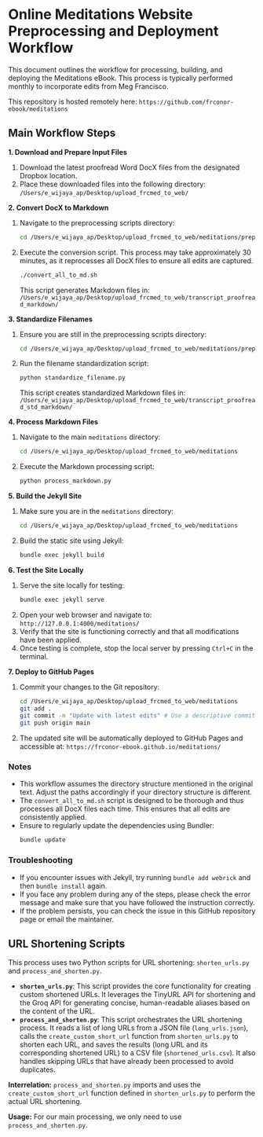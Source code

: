 # Online Meditations Website Preprocessing and Deployment Workflow

This document outlines the workflow for processing, building, and deploying the Meditations eBook. This process is typically performed monthly to incorporate edits from Meg Francisco.

This repository is hosted remotely here: `https://github.com/frconor-ebook/meditations`

## Main Workflow Steps

**1. Download and Prepare Input Files**

1. Download the latest proofread Word DocX files from the designated Dropbox location.
2. Place these downloaded files into the following directory:
    `/Users/e_wijaya_ap/Desktop/upload_frcmed_to_web/`

**2. Convert DocX to Markdown**

1. Navigate to the preprocessing scripts directory:
    ```bash
    cd /Users/e_wijaya_ap/Desktop/upload_frcmed_to_web/meditations/preprocessing_scripts/
    ```
2. Execute the conversion script. This process may take approximately 30 minutes, as it reprocesses all DocX files to ensure all edits are captured.
    ```bash
    ./convert_all_to_md.sh
    ```
    This script generates Markdown files in:
    `/Users/e_wijaya_ap/Desktop/upload_frcmed_to_web/transcript_proofread_markdown/`

**3. Standardize Filenames**

1. Ensure you are still in the preprocessing scripts directory:
    ```bash
    cd /Users/e_wijaya_ap/Desktop/upload_frcmed_to_web/meditations/preprocessing_scripts/
    ```
2. Run the filename standardization script:
    ```bash
    python standardize_filename.py
    ```
    This script creates standardized Markdown files in:
    `/Users/e_wijaya_ap/Desktop/upload_frcmed_to_web/transcript_proofread_std_markdown/`

**4. Process Markdown Files**

1. Navigate to the main `meditations` directory:
    ```bash
    cd /Users/e_wijaya_ap/Desktop/upload_frcmed_to_web/meditations
    ```
2. Execute the Markdown processing script:
    ```bash
    python process_markdown.py
    ```

**5. Build the Jekyll Site**

1. Make sure you are in the `meditations` directory:
    ```bash
    cd /Users/e_wijaya_ap/Desktop/upload_frcmed_to_web/meditations
    ```
2. Build the static site using Jekyll:
    ```bash
    bundle exec jekyll build
    ```

**6. Test the Site Locally**

1. Serve the site locally for testing:
    ```bash
    bundle exec jekyll serve
    ```
2. Open your web browser and navigate to:
    `http://127.0.0.1:4000/meditations/`
3. Verify that the site is functioning correctly and that all modifications have been applied.
4. Once testing is complete, stop the local server by pressing `Ctrl+C` in the terminal.

**7. Deploy to GitHub Pages**

1. Commit your changes to the Git repository:
    ```bash
    cd /Users/e_wijaya_ap/Desktop/upload_frcmed_to_web/meditations
    git add .
    git commit -m "Update with latest edits" # Use a descriptive commit message
    git push origin main
    ```
2. The updated site will be automatically deployed to GitHub Pages and accessible at:
    `https://frconor-ebook.github.io/meditations/`

### Notes

*   This workflow assumes the directory structure mentioned in the original text. Adjust the paths accordingly if your directory structure is different.
*   The `convert_all_to_md.sh` script is designed to be thorough and thus processes all DocX files each time. This ensures that all edits are consistently applied.
*   Ensure to regularly update the dependencies using Bundler:
    ```bash
    bundle update
    ```

### Troubleshooting

*   If you encounter issues with Jekyll, try running `bundle add webrick` and then `bundle install` again.
*   If you face any problem during any of the steps, please check the error message and make sure that you have followed the instruction correctly.
*   If the problem persists, you can check the issue in this GitHub repository page or email the maintainer.


## URL Shortening Scripts

This process uses two Python scripts for URL shortening: `shorten_urls.py` and `process_and_shorten.py`.

*   **`shorten_urls.py`**: This script provides the core functionality for creating custom shortened URLs. It leverages the TinyURL API for shortening and the Groq API for generating concise, human-readable aliases based on the content of the URL.
*   **`process_and_shorten.py`**: This script orchestrates the URL shortening process. It reads a list of long URLs from a JSON file (`long_urls.json`), calls the `create_custom_short_url` function from `shorten_urls.py` to shorten each URL, and saves the results (long URL and its corresponding shortened URL) to a CSV file (`shortened_urls.csv`). It also handles skipping URLs that have already been processed to avoid duplicates.

**Interrelation:** `process_and_shorten.py` imports and uses the `create_custom_short_url` function defined in `shorten_urls.py` to perform the actual URL shortening.

**Usage:** For our main processing, we only need to use `process_and_shorten.py`.
